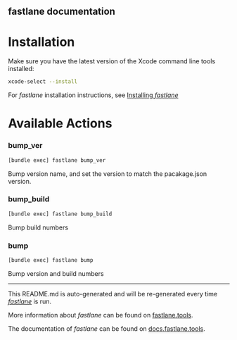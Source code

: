 fastlane documentation
----

# Installation

Make sure you have the latest version of the Xcode command line tools installed:

```sh
xcode-select --install
```

For _fastlane_ installation instructions, see [Installing _fastlane_](https://docs.fastlane.tools/#installing-fastlane)

# Available Actions

### bump_ver

```sh
[bundle exec] fastlane bump_ver
```

Bump version name, and set the version to match the pacakage.json version.

### bump_build

```sh
[bundle exec] fastlane bump_build
```

Bump build numbers

### bump

```sh
[bundle exec] fastlane bump
```

Bump version and build numbers

----

This README.md is auto-generated and will be re-generated every time [_fastlane_](https://fastlane.tools) is run.

More information about _fastlane_ can be found on [fastlane.tools](https://fastlane.tools).

The documentation of _fastlane_ can be found on [docs.fastlane.tools](https://docs.fastlane.tools).
